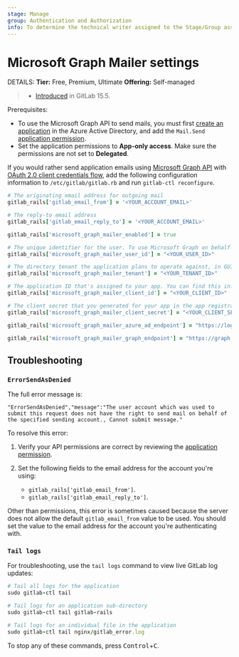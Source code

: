```yaml
---
stage: Manage
group: Authentication and Authorization
info: To determine the technical writer assigned to the Stage/Group associated with this page, see https://handbook.gitlab.com/handbook/product/ux/technical-writing/#designated-technical-writers
---
```


# Microsoft Graph Mailer settings

DETAILS:
**Tier:** Free, Premium, Ultimate
**Offering:** Self-managed

> - [Introduced](https://gitlab.com/groups/gitlab-org/-/epics/8259) in GitLab 15.5.

Prerequisites:

- To use the Microsoft Graph API to send mails, you must first
  [create an application](https://learn.microsoft.com/en-us/entra/identity-platform/quickstart-register-app)
  in the Azure Active Directory, and add the `Mail.Send`
  [application permission](https://learn.microsoft.com/en-us/graph/permissions-reference).
- Set the application permissions to **App-only access**. Make sure the permissions are not set to **Delegated**.

If you would rather send application emails using [Microsoft Graph API](https://learn.microsoft.com/en-us/graph/api/user-sendmail?view=graph-rest-1.0&tabs=http)
with [OAuth 2.0 client credentials flow](https://learn.microsoft.com/en-us/entra/identity-platform/v2-oauth2-client-creds-grant-flow),
add the following configuration information to `/etc/gitlab/gitlab.rb` and run `gitlab-ctl reconfigure`.

```ruby
# The originating email address for outgoing mail
gitlab_rails['gitlab_email_from'] = '<YOUR_ACCOUNT_EMAIL>'

# The reply-to email address
gitlab_rails['gitlab_email_reply_to'] = '<YOUR_ACCOUNT_EMAIL>'

gitlab_rails['microsoft_graph_mailer_enabled'] = true

# The unique identifier for the user. To use Microsoft Graph on behalf of the user.
gitlab_rails['microsoft_graph_mailer_user_id'] = "<YOUR_USER_ID>"

# The directory tenant the application plans to operate against, in GUID or domain-name format.
gitlab_rails['microsoft_graph_mailer_tenant'] = "<YOUR_TENANT_ID>"

# The application ID that's assigned to your app. You can find this information in the portal where you registered your app.
gitlab_rails['microsoft_graph_mailer_client_id'] = "<YOUR_CLIENT_ID>"

# The client secret that you generated for your app in the app registration portal.
gitlab_rails['microsoft_graph_mailer_client_secret'] = "<YOUR_CLIENT_SECRET_ID>"

gitlab_rails['microsoft_graph_mailer_azure_ad_endpoint'] = "https://login.microsoftonline.com"

gitlab_rails['microsoft_graph_mailer_graph_endpoint'] = "https://graph.microsoft.com"
```

## Troubleshooting

### `ErrorSendAsDenied`

The full error message is:

```plaintext
"ErrorSendAsDenied","message":"The user account which was used to submit this request does not have the right to send mail on behalf of the specified sending account., Cannot submit message."
```

To resolve this error:

1. Verify your API permissions are correct by reviewing the [application permission](https://learn.microsoft.com/en-us/graph/permissions-reference).

1. Set the following fields to the email address for the account you're using:
   - `gitlab_rails['gitlab_email_from']`.
   - `gitlab_rails['gitlab_email_reply_to']`.

Other than permissions, this error is sometimes caused because the server does not allow the default `gitlab_email_from` value to be used. You should set the value to the email address for the account you're authenticating with.

### `Tail logs`

For troubleshooting, use the `tail logs` command to view live GitLab log updates:

```ruby
# Tail all logs for the application
sudo gitlab-ctl tail

# Tail logs for an application sub-directory
sudo gitlab-ctl tail gitlab-rails

# Tail logs for an individual file in the application
sudo gitlab-ctl tail nginx/gitlab_error.log
```

To stop any of these commands, press <kbd>Control</kbd>+<kbd>C</kbd>.
